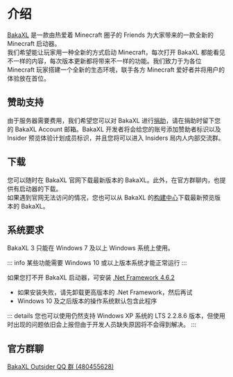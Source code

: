 # 介绍

[BakaXL](https://www.bakaxl.com) 是一款由热爱着 Minecraft 圈子的 Friends 为大家带来的一款全新的 Minecraft 启动器。  
我们希望能让玩家用一种全新的方式启动 Minecraft，每次打开 BakaXL 都能看见不一样的内容，每次版本更新都将带来不一样的功能。我们致力于为各位 Minecraft 玩家搭建一个全新的生态环境，联手各方 Minecraft 爱好者并将用户的体验放在首位。

## 赞助支持

由于服务器需要费用，我们希望您可以对 BakaXL 进行[捐助](https://afdian.net/@TT702)，请在捐助时留下您的 BakaXL Account 邮箱。BakaXL 开发者将会给您的账号添加赞助者标识以及 Insider 预览体验计划成员标识，并且您将可以进入 Insiders 局内人内部交流群。

## 下载

您可以随时在 BakaXL 官网下载最新版本的 BakaXL。此外，在官方群聊内，也提供有启动器的下载。  
如果遇到官网无法访问的情况，您也可以从 BakaXL 的[构建中心](http://jk-insider.bakaxl.com:8888)下载最新预览版本的 BakaXL。

## 系统要求

BakaXL 3 只能在 Windows 7 及以上 Windows 系统上使用。

::: info
某些功能需要 Windows 10 或以上版本系统才能正常运行
:::

如果您打不开 BakaXL 启动器，可安装 [.Net Framework 4.6.2](https://dotnet.microsoft.com/zh-cn/download/dotnet-framework/thank-you/net462-offline-installer)

- 如果安装失败，请先卸载更高版本的 .Net Framework，然后再试
- Windows 10 及之后版本的操作系统默认包含此程序

::: details
您也可以使用仍然支持 Windows XP 系统的 LTS 2.2.8.6 版本，但使用时出现的问题依旧会上报但由于开发人员缺失原因将不会得到解决。
:::

## 官方群聊

[BakaXL Outsider QQ 群 (480455628)](https://jq.qq.com/?_wv=1027&k=U1ZY0qbg)
